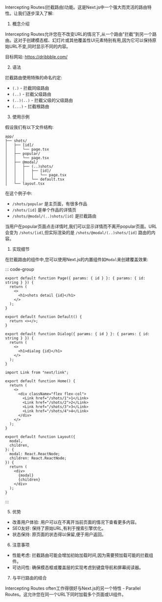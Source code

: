 Intercepting Routes(拦截路由)功能。这是Next.js中一个强大而灵活的路由特性。让我们逐步深入了解:

1. 概念介绍

Intercepting Routes允许您在不改变URL的情况下,从一个路由"拦截"到另一个路由。这对于创建模态框、幻灯片或其他覆盖性UI元素特别有用,因为它可以保持原始URL不变,同时显示不同的内容。

目标网站: https://dribbble.com/

2. 语法

拦截路由使用特殊的命名约定:

- `(.)` - 拦截同级路由
- `(..)` - 拦截父级路由
- `(..)(..)` - 拦截父级的父级路由
- `(...)` - 拦截根路由

3. 使用示例

假设我们有以下文件结构:

```
app/
├── shots/
│   ├── [id]/
│   │   └── page.tsx
│   ├── popular/
│   │   └── page.tsx
│   ├── @modal/
│   │   ├── (..)shots/
│   │   │   ├── [id]/
│   │   │   │   └── page.tsx
│   │   │   └── default.tsx
│   └── layout.tsx
```


在这个例子中:
- `/shots/popular` 是主页面，有很多作品
- `/shots/[id]` 是单个作品的详情页
- `/shots/@modal/(..)shots/[id]` 是拦截路由

当用户在popular页面点击详情时,我们可以显示详情而不离开popular页面。URL会变为 `/shots/[id]`,但实际渲染的是 `/shots/@modal/(..)shots/[id]` 路由的内容。

1. 实现细节

在拦截路由的组件中,您可以使用Next.js的内置组件如`Modal`来创建覆盖效果:

::: code-group

```tsx [shots/popular/[id]/page.tsx]
export default function Page({ params: { id } }: { params: { id: string } }) {
  return (
    <>
      <h1>shots detail {id}</h1>
    </>
  );
}
```

```tsx [shots/@modal/default.tsx]
export default function Default() {
  return <></>;
}
```

```tsx [shots/@modal/(..)shots/[id]/page.tsx]
export default function Dialog({ params: { id } }: { params: { id: string } }) {
  return (
    <>
      <h1>dialog {id}</h1>
    </>
  );
}
```

```tsx [shots/popular/page.tsx]
import Link from "next/link";

export default function Home() {
  return (
    <>
      <div className="flex flex-col">
        <Link href="/shots/1">1</Link>
        <Link href="/shots/2">2</Link>
        <Link href="/shots/3">3</Link>
        <Link href="/shots/4">4</Link>
      </div>
    </>
  );
}
```

```tsx [shots/layout.tsx]
export default function Layout({
  modal,
  children,
}: {
  modal: React.ReactNode;
  children: React.ReactNode;
}) {
  return (
    <div>
      {modal}
      {children}
    </div>
  );
}
```
:::

5. 优势

- 改善用户体验: 用户可以在不离开当前页面的情况下查看更多内容。
- SEO友好: 保持了原始URL,有利于搜索引擎优化。
- 状态保持: 原页面的状态得以保留,便于用户返回。

6. 注意事项

- 性能考虑: 拦截路由可能会增加初始加载时间,因为需要预加载可能的拦截组件。
- 可访问性: 确保模态框或覆盖层的实现考虑到键盘导航和屏幕阅读器。

7. 与平行路由的结合

Intercepting Routes often工作得很好与Next.js的另一个特性 - Parallel Routes。这允许您在同一个URL下同时加载多个页面或UI组件。